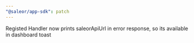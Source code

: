 ```yaml
---
"@saleor/app-sdk": patch
---
```


Registed Handler now prints saleorApiUrl in error response, so its available in dashboard toast
